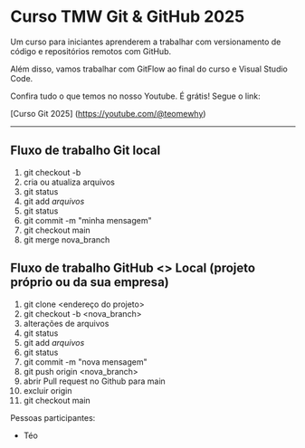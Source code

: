 # Curso TMW Git & GitHub 2025


Um curso para iniciantes aprenderem a trabalhar com versionamento de código e repositórios remotos com GitHub.

Além disso, vamos trabalhar com GitFlow ao final do curso e Visual Studio Code.

Confira tudo o que temos no nosso Youtube. É grátis! Segue o link:

[Curso Git 2025] (https://youtube.com/@teomewhy)

----
## Fluxo de trabalho Git local

01. git checkout -b <nova-branch>
02. cria ou atualiza arquivos
03. git status
04. git add *arquivos*
05. git status
06. git commit -m "minha mensagem"
07. git checkout main
08. git merge nova_branch

## Fluxo de trabalho GitHub <> Local (projeto próprio ou da sua empresa)
01. git clone <endereço do projeto>
02. git checkout -b <nova_branch>
03. alterações de arquivos
04. git status
05. git add *arquivos*
06. git status
07. git commit -m "nova mensagem"
08. git push origin <nova_branch>
09. abrir Pull request no Github para main
10. excluir <nova-branch> origin
11. git checkout main

Pessoas participantes:

- Téo